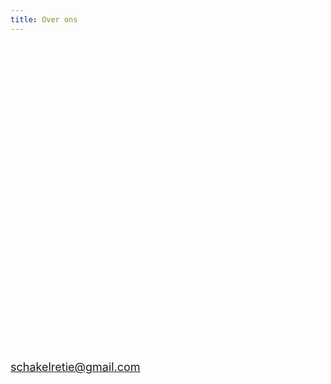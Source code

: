 ```yaml
---
title: Over ons
---
```

<FONT SIZE="+1" COLOR="#FFFFFF" FACE="">

Schakel Retie wil mensen bereiken die in armoede leven of die in het dagelijkse leven weinig of geen kansen krijgen, bijvoorbeeld door ziekte, tegenslag, scheiding, migratie... <br><br>

Door ontspannende en doelgerichte activiteiten te organiseren brengen we mensen bij elkaar. We trachten hun sociaal isolement te doorbreken en een warme omgeving te creëren waarin iedereen van elkaar leert. <br><br>

We willen mensen die zich uitgesloten voelen meer kansen bieden. Wij geloven dat we samen verandering kunnen brengen. <br><br>

Als je denkt dat je nood hebt aan onze groep…<br>

Of voel je je geroepen om een handje toe te steken…<br><br>

Je bent van harte welkom!<br>

Aarzel niet ons te contacteren<br>

schakelretie@gmail.com<br>

</FONT>
